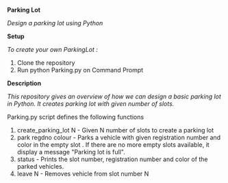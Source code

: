 **Parking Lot**

*Design a parking lot using Python*

**Setup**

*To create your own ParkingLot :*
1. Clone the repository
2. Run python Parking.py on Command Prompt

**Description**

*This repository gives an overview of how we can design a basic parking lot in Python. It creates parking lot with given number of slots.*

Parking.py script defines the following functions 
1. create_parking_lot N - Given N number of slots to create a parking lot
2. park regdno colour - Parks a vehicle with given registration number and color in the empty slot . If there are no more empty slots available, it display a message "Parking lot is full".
3. status - Prints the slot number, registration number and color of the parked vehicles.
4. leave N - Removes vehicle from slot number N
